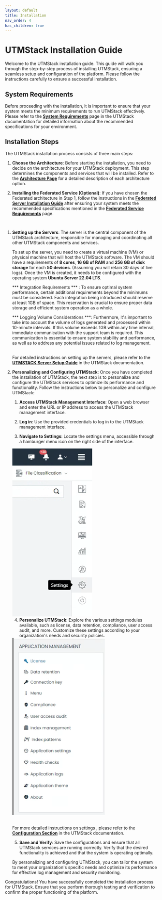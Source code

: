 ```yaml
---
layout: default
title: Installation
nav_order: 4
has_children: true
---
```


# UTMStack Installation Guide

Welcome to the UTMStack installation guide. This guide will walk you through the step-by-step process of installing UTMStack, ensuring a seamless setup and configuration of the platform. Please follow the instructions carefully to ensure a successful installation.

## System Requirements

Before proceeding with the installation, it is important to ensure that your system meets the minimum requirements to run UTMStack effectively. Please refer to the **<a href="./SystemRequirements">System Requirements</a>** page in the UTMStack documentation for detailed information about the recommended specifications for your environment.

## Installation Steps
The UTMStack installation process consists of three main steps:

1. **Choose the Architecture**: Before starting the installation, you need to decide on the architecture for your UTMStack deployment. This step determines the components and services that will be installed. Refer to the  **<a href="./Architecture">Architecture Page</a>** for a detailed description of each architecture option.
    <br>

2. **Installing the Federated Service (Optional)**:
  If you have chosen the Federated architecture in Step 1, follow the instructions in the  **<a href="./FederationServiceInstallation">Federated Server Installation Guide</a>** after ensuring your system meets the recommended specifications mentioned in the **<a href="SystemRequirements">Federated Service Requirements</a>** page.
  <br>

1. **Setting up the Servers**: The server is the central component of the UTMStack architecture, responsible for managing and coordinating all other UTMStack components and services.
 
   To set up the server, you need to create a virtual machine (VM) or physical machine that will host the UTMStack software. The VM should have a requirements of **8 cores**, **16 GB of RAM** and **256 GB of disk storage** for each **50 devices**. (Assuming you will retain 30 days of live logs). Once the VM is created, it needs to be configured with the operating system **Ubuntu Server 22.04 LTS**.
   
   *** Integration Requirements *** : To ensure optimal system performance, certain additional requirements beyond the minimums must be considered. Each integration being introduced should reserve at least 1GB of space. This reservation is crucial to ensure proper data storage and efficient system operation as a whole.

   *** Logging Volume Considerations ***: Furthermore, it's important to take into account the volume of logs generated and processed within 10-minute intervals. If this volume exceeds 1GB within any time interval, immediate communication with the support team is required. This communication is essential to ensure system stability and performance, as well as to address any potential issues related to log management.

    <br>For detailed instructions on setting up the servers, please refer to the **<a href="./MasterServerInstallation">UTMSTACK Server Setup Guide</a>** in the UTMStack documentation.
    <br>


4. **Personalizing and Configuring UTMStack**: Once you have completed the installation of UTMStack, the next step is to personalize and configure the UTMStack services to optimize its performance and functionality. Follow the instructions below to personalize and configure UTMStack:

    1. **Access UTMStack Management Interface**: Open a web browser and enter the URL or IP address to access the UTMStack management interface.

    2. **Log in**: Use the provided credentials to log in to the UTMStack management interface.

    3. **Navigate to Settings**: Locate the settings menu, accessible through a hamburger menu icon on the right side of the interface.
   
   <img title="setting capture" alt="setting capture" src="./Images/Images/../../../Images/settingcapture.png">

    4. **Personalize UTMStack**: Explore the various settings modules available, such as license, data retention, compliance, user access audit, and more. Customize these settings according to your organization's needs and security policies.

    <img title="setting capture" alt="setting capture" src="./Images/Images/../../../Images/settingcapture2.png">

    <br>For more detailed instructions on settings , please refer to the **<a href="../UTMStackComponents/Configuration/Readme">Configuration Section</a>** in the UTMStack documentation.
    <br>


    5. **Save and Verify**: Save the configurations and ensure that all UTMStack services are running correctly. Verify that the desired functionality is achieved and that the system is operating optimally.

    By personalizing and configuring UTMStack, you can tailor the system to meet your organization's specific needs and optimize its performance for effective log management and security monitoring.

Congratulations! You have successfully completed the installation process for UTMStack. Ensure that you perform thorough testing and verification to confirm the proper functioning of the platform.